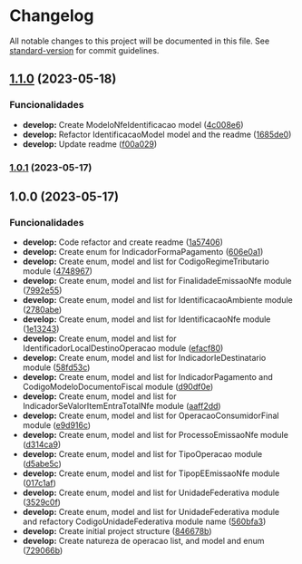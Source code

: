 # Changelog

All notable changes to this project will be documented in this file. See [standard-version](https://github.com/conventional-changelog/standard-version) for commit guidelines.

## [1.1.0](https://github.com/pcfmello/invoice-params-lib/compare/v1.0.0...v1.1.0) (2023-05-18)


### Funcionalidades

* **develop:** Create ModeloNfeIdentificacao model ([4c008e6](https://github.com/pcfmello/invoice-params-lib/commit/4c008e6482886213fe7204711bd71095a2850034))
* **develop:** Refactor IdentificacaoModel model and the readme ([1685de0](https://github.com/pcfmello/invoice-params-lib/commit/1685de02b592fa5294d73bab77971ee054bd443a))
* **develop:** Update readme ([f00a029](https://github.com/pcfmello/invoice-params-lib/commit/f00a029fdfce72a7212d9bdb150f5f175251559f))

### [1.0.1](https://github.com/pcfmello/invoice-params-lib/compare/v1.0.0...v1.0.1) (2023-05-17)

## 1.0.0 (2023-05-17)


### Funcionalidades

* **develop:** Code refactor and create readme ([1a57406](https://github.com/pcfmello/invoice-params-lib/commit/1a574069bbbb85aeacd408fbf757b26580739f09))
* **develop:** Create enum for IndicadorFormaPagamento ([606e0a1](https://github.com/pcfmello/invoice-params-lib/commit/606e0a1985be84485585ed890b5d159933550f7a))
* **develop:** Create enum, model and list for CodigoRegimeTributario module ([4748967](https://github.com/pcfmello/invoice-params-lib/commit/474896715ca61919ad2af2b8efe5ad9e1f62c273))
* **develop:** Create enum, model and list for FinalidadeEmissaoNfe module ([7992e55](https://github.com/pcfmello/invoice-params-lib/commit/7992e55b456d29cefe3d414af125553495d59d6d))
* **develop:** Create enum, model and list for IdentificacaoAmbiente module ([2780abe](https://github.com/pcfmello/invoice-params-lib/commit/2780abe81fe242ea49480a6db22c66e5705efd1d))
* **develop:** Create enum, model and list for IdentificacaoNfe module ([1e13243](https://github.com/pcfmello/invoice-params-lib/commit/1e132432f025d66d24874eb93fce743b90ba1737))
* **develop:** Create enum, model and list for IdentificadorLocalDestinoOperacao module ([efacf80](https://github.com/pcfmello/invoice-params-lib/commit/efacf805447f847a1fc14b7638a76e5e26b48ed1))
* **develop:** Create enum, model and list for IndicadorIeDestinatario module ([58fd53c](https://github.com/pcfmello/invoice-params-lib/commit/58fd53c5318d0d487deb34b24df65cf608e23de7))
* **develop:** Create enum, model and list for IndicadorPagamento and CodigoModeloDocumentoFiscal module ([d90df0e](https://github.com/pcfmello/invoice-params-lib/commit/d90df0e79c64c8d7109de7f9bec09034d142fe05))
* **develop:** Create enum, model and list for IndicadorSeValorItemEntraTotalNfe module ([aaff2dd](https://github.com/pcfmello/invoice-params-lib/commit/aaff2dd66004230b5f73d0943da88f376ab8f037))
* **develop:** Create enum, model and list for OperacaoConsumidorFinal module ([e9d916c](https://github.com/pcfmello/invoice-params-lib/commit/e9d916c429e2a6f701a232dd97f54cbe8dc7f0d8))
* **develop:** Create enum, model and list for ProcessoEmissaoNfe module ([d314ca9](https://github.com/pcfmello/invoice-params-lib/commit/d314ca99321927ac4de801bd8852978f922cefb0))
* **develop:** Create enum, model and list for TipoOperacao module ([d5abe5c](https://github.com/pcfmello/invoice-params-lib/commit/d5abe5c26987c9faf5b1532a034fe3d40c980e3b))
* **develop:** Create enum, model and list for TipopEEmissaoNfe module ([017c1af](https://github.com/pcfmello/invoice-params-lib/commit/017c1afc2a82055ca0a9610013af2209bbcf2c3c))
* **develop:** Create enum, model and list for UnidadeFederativa module ([3529c0f](https://github.com/pcfmello/invoice-params-lib/commit/3529c0f03f683beb6215845ec7246b71f0b9c9e6))
* **develop:** Create enum, model and list for UnidadeFederativa module and refactory CodigoUnidadeFederativa module name ([560bfa3](https://github.com/pcfmello/invoice-params-lib/commit/560bfa3e2ab203319384672b73df9021bcb21173))
* **develop:** Create initial project structure ([846678b](https://github.com/pcfmello/invoice-params-lib/commit/846678bae0aff3e87bae66f41e46c7da225db274))
* **develop:** Create natureza de operacao list, and model and enum ([729066b](https://github.com/pcfmello/invoice-params-lib/commit/729066ba3b87d5ed7992b892cf3569f3566beaa2))
